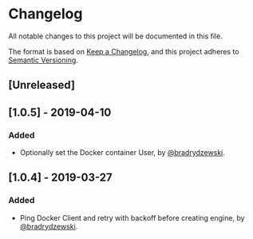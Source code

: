 # Changelog
All notable changes to this project will be documented in this file.

The format is based on [Keep a Changelog](https://keepachangelog.com/en/1.0.0/),
and this project adheres to [Semantic Versioning](https://semver.org/spec/v2.0.0.html).

## [Unreleased]

## [1.0.5] - 2019-04-10
### Added
- Optionally set the Docker container User, by [@bradrydzewski](https://github.com/bradrydzewski).

## [1.0.4] - 2019-03-27
### Added

- Ping Docker Client and retry with backoff before creating engine, by [@bradrydzewski](https://github.com/bradrydzewski).
